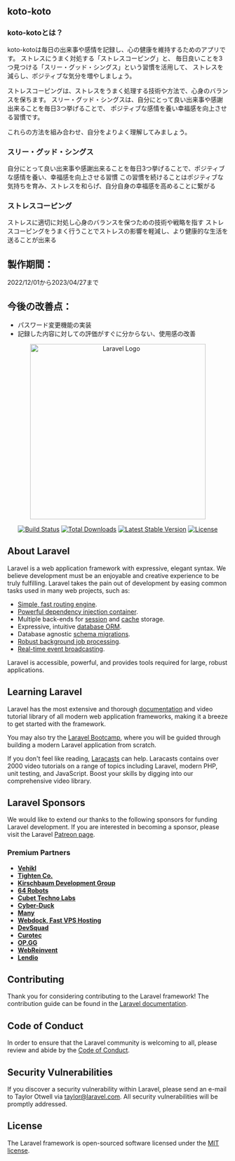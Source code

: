 ## koto-koto

### koto-kotoとは？

koto-kotoは毎日の出来事や感情を記録し、心の健康を維持するためのアプリです。
ストレスにうまく対処する「ストレスコーピング」と、
毎日良いことを3つ見つける「スリー・グッド・シングス」という習慣を活用して、
ストレスを減らし、ポジティブな気分を増やしましょう。

ストレスコーピングは、ストレスをうまく処理する技術や方法で、心身のバランスを保ちます。
スリー・グッド・シングスは、自分にとって良い出来事や感謝出来ることを毎日3つ挙げることで、
ポジティブな感情を養い幸福感を向上させる習慣です。

これらの方法を組み合わせ、自分をよりよく理解してみましょう。

### スリー・グッド・シングス
自分にとって良い出来事や感謝出来ることを毎日3つ挙げることで、ポジティブな感情を養い、幸福感を向上させる習慣
この習慣を続けることはポジティブな気持ちを育み、ストレスを和らげ、自分自身の幸福感を高めることに繋がる

### ストレスコーピング
ストレスに適切に対処し心身のバランスを保つための技術や戦略を指す
ストレスコーピングをうまく行うことでストレスの影響を軽減し、より健康的な生活を送ることが出来る

## 製作期間：
2022/12/01から2023/04/27まで

## 今後の改善点：
- パスワード変更機能の実装
- 記録した内容に対しての評価がすぐに分からない、使用感の改善

<p align="center"><a href="https://laravel.com" target="_blank"><img src="https://raw.githubusercontent.com/laravel/art/master/logo-lockup/5%20SVG/2%20CMYK/1%20Full%20Color/laravel-logolockup-cmyk-red.svg" width="400" alt="Laravel Logo"></a></p>

<p align="center">
<a href="https://travis-ci.org/laravel/framework"><img src="https://travis-ci.org/laravel/framework.svg" alt="Build Status"></a>
<a href="https://packagist.org/packages/laravel/framework"><img src="https://img.shields.io/packagist/dt/laravel/framework" alt="Total Downloads"></a>
<a href="https://packagist.org/packages/laravel/framework"><img src="https://img.shields.io/packagist/v/laravel/framework" alt="Latest Stable Version"></a>
<a href="https://packagist.org/packages/laravel/framework"><img src="https://img.shields.io/packagist/l/laravel/framework" alt="License"></a>
</p>

## About Laravel

Laravel is a web application framework with expressive, elegant syntax. We believe development must be an enjoyable and creative experience to be truly fulfilling. Laravel takes the pain out of development by easing common tasks used in many web projects, such as:

- [Simple, fast routing engine](https://laravel.com/docs/routing).
- [Powerful dependency injection container](https://laravel.com/docs/container).
- Multiple back-ends for [session](https://laravel.com/docs/session) and [cache](https://laravel.com/docs/cache) storage.
- Expressive, intuitive [database ORM](https://laravel.com/docs/eloquent).
- Database agnostic [schema migrations](https://laravel.com/docs/migrations).
- [Robust background job processing](https://laravel.com/docs/queues).
- [Real-time event broadcasting](https://laravel.com/docs/broadcasting).

Laravel is accessible, powerful, and provides tools required for large, robust applications.

## Learning Laravel

Laravel has the most extensive and thorough [documentation](https://laravel.com/docs) and video tutorial library of all modern web application frameworks, making it a breeze to get started with the framework.

You may also try the [Laravel Bootcamp](https://bootcamp.laravel.com), where you will be guided through building a modern Laravel application from scratch.

If you don't feel like reading, [Laracasts](https://laracasts.com) can help. Laracasts contains over 2000 video tutorials on a range of topics including Laravel, modern PHP, unit testing, and JavaScript. Boost your skills by digging into our comprehensive video library.

## Laravel Sponsors

We would like to extend our thanks to the following sponsors for funding Laravel development. If you are interested in becoming a sponsor, please visit the Laravel [Patreon page](https://patreon.com/taylorotwell).

### Premium Partners

- **[Vehikl](https://vehikl.com/)**
- **[Tighten Co.](https://tighten.co)**
- **[Kirschbaum Development Group](https://kirschbaumdevelopment.com)**
- **[64 Robots](https://64robots.com)**
- **[Cubet Techno Labs](https://cubettech.com)**
- **[Cyber-Duck](https://cyber-duck.co.uk)**
- **[Many](https://www.many.co.uk)**
- **[Webdock, Fast VPS Hosting](https://www.webdock.io/en)**
- **[DevSquad](https://devsquad.com)**
- **[Curotec](https://www.curotec.com/services/technologies/laravel/)**
- **[OP.GG](https://op.gg)**
- **[WebReinvent](https://webreinvent.com/?utm_source=laravel&utm_medium=github&utm_campaign=patreon-sponsors)**
- **[Lendio](https://lendio.com)**

## Contributing

Thank you for considering contributing to the Laravel framework! The contribution guide can be found in the [Laravel documentation](https://laravel.com/docs/contributions).

## Code of Conduct

In order to ensure that the Laravel community is welcoming to all, please review and abide by the [Code of Conduct](https://laravel.com/docs/contributions#code-of-conduct).

## Security Vulnerabilities

If you discover a security vulnerability within Laravel, please send an e-mail to Taylor Otwell via [taylor@laravel.com](mailto:taylor@laravel.com). All security vulnerabilities will be promptly addressed.

## License

The Laravel framework is open-sourced software licensed under the [MIT license](https://opensource.org/licenses/MIT).
